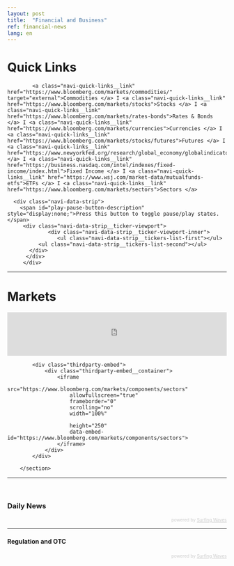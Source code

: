 ```yaml
---
layout: post
title:  "Financial and Business"
ref: financial-news
lang: en
---
```


<div class="navi-markets-bar">
	<h1 class="section-front-header-module__title">Quick Links</h1>

            <a class="navi-quick-links__link" href="https://www.bloomberg.com/markets/commodities/" target="external">Commodities </a> I <a class="navi-quick-links__link" href="https://www.bloomberg.com/markets/stocks">Stocks </a> I <a class="navi-quick-links__link" href="https://www.bloomberg.com/markets/rates-bonds">Rates & Bonds </a> I <a class="navi-quick-links__link" href="https://www.bloomberg.com/markets/currencies">Currencies </a> I <a class="navi-quick-links__link" href="https://www.bloomberg.com/markets/stocks/futures">Futures </a> I <a class="navi-quick-links__link" href="https://www.newyorkfed.org/research/global_economy/globalindicators.html">Economics </a> I <a class="navi-quick-links__link" href="https://business.nasdaq.com/intel/indexes/fixed-income/index.html">Fixed Income </a> I <a class="navi-quick-links__link" href="https://www.wsj.com/market-data/mutualfunds-etfs">ETFs </a> I <a class="navi-quick-links__link" href="https://www.bloomberg.com/markets/sectors">Sectors </a>

      <div class="navi-data-strip">
        <span id="play-pause-button-description" style="display:none;">Press this button to toggle pause/play states.</span>
         <div class="navi-data-strip__ticker-viewport">
			     <div class="navi-data-strip__ticker-viewport-inner">
				    <ul class="navi-data-strip__tickers-list-first"></ul>
              <ul class="navi-data-strip__tickers-list-second"></ul>
           </div>
          </div>
         </div>
</div>
<hr>
<h1 class="section-front-header-module__title">Markets</h1>

  <div class="thirdparty-embed">
    <div class="thirdparty-embed__container">
      <iframe src="https://www.bloomberg.com/markets/components/data-drawer?linksType=tout&showTabs=true"
              allowfullscreen="true"
              frameborder="0"
              scrolling="no"
              width="100%"
              height="100"
              data-embed-id="https://www.bloomberg.com/markets/components/data-drawer?linksType=tout&showTabs=true">
      </iframe>
    </div>
  </div>

<section class="embed-module" id="sector_performance" data-variation="">

            <div class="thirdparty-embed">
                <div class="thirdparty-embed__container">
                    <iframe
                        src="https://www.bloomberg.com/markets/components/sectors"
                        allowfullscreen="true"
                        frameborder="0"
                        scrolling="no"
                        width="100%"

                        height="250"
                        data-embed-id="https://www.bloomberg.com/markets/components/sectors">
                    </iframe>
                </div>
            </div>

        </section>
<hr><br />
<h3 class="section-front-header-module__title">Daily News</h3>

<!-- start sw-rss-feed code --> 
<script type="text/javascript"> 
<!-- 
rssfeed_url = new Array(); 
rssfeed_url[0]="http://feeds.reuters.com/reuters/businessNews"; rssfeed_url[1]="http://articlefeeds.nasdaq.com/nasdaq/categories?category=Business";  
rssfeed_frame_width="100%"; 
rssfeed_frame_height="260"; 
rssfeed_scroll="off"; 
rssfeed_scroll_step="6"; 
rssfeed_scroll_bar="on"; 
rssfeed_target="_blank"; 
rssfeed_font_size="15"; 
rssfeed_font_face=""; 
rssfeed_border="on"; 
rssfeed_css_url=""; 
rssfeed_title="on"; 
rssfeed_title_name="Reuters and Nasdaq News Releases"; 
rssfeed_title_bgcolor="#3366ff"; 
rssfeed_title_color="#fff"; 
rssfeed_title_bgimage=""; 
rssfeed_footer="off"; 
rssfeed_footer_name="rss feed"; 
rssfeed_footer_bgcolor="#fff"; 
rssfeed_footer_color="#333"; 
rssfeed_footer_bgimage=""; 
rssfeed_item_title_length="150"; 
rssfeed_item_title_color="#666"; 
rssfeed_item_bgcolor="#fff"; 
rssfeed_item_bgimage=""; 
rssfeed_item_border_bottom="on"; 
rssfeed_item_source_icon="off"; 
rssfeed_item_date="on"; 
rssfeed_item_description="on"; 
rssfeed_item_description_length="180"; 
rssfeed_item_description_color="#666"; 
rssfeed_item_description_link_color="#333"; 
rssfeed_item_description_tag="off"; 
rssfeed_no_items="0"; 
rssfeed_cache = "c0d58c994414e002f4a7f44109c832df"; 
//--> 
</script> 
<script type="text/javascript" src="//feed.surfing-waves.com/js/rss-feed.js"></script> 
<!-- The link below helps keep this service FREE, and helps other people find the SW widget. Please be cool and keep it! Thanks. --> 
<div style="color:#ccc;font-size:10px; text-align:right; width:100%px;">powered by <a href="https://surfing-waves.com" rel="noopener" target="_blank" style="color:#ccc;">Surfing Waves</a></div> 
<!-- end sw-rss-feed code -->
<!-- end sw-rss-feed code -->
<hr>
<h4 class="section-front-header-module__title">Regulation and OTC</h4>
<!-- start sw-rss-feed code --> 
<script type="text/javascript"> 
<!-- 
rssfeed_url = new Array(); 
rssfeed_url[0]="http://feeds.finra.org/FINRANews"; rssfeed_url[1]="https://www.amf-france.org/magnoliaPublic/rss/?generatorName=newsRssGenerator&feedName=flux_1&language=en&xtdate=20190321"; rssfeed_url[2]="https://www.risk.net/feeds/rss/category/regulation/emir"; rssfeed_url[3]="https://www.eurexchange.com/exchange-en/about-us/news/2378!rss"; rssfeed_url[4]="https://www.risk.net/feeds/rss/category/regulation/basel-committee";  
rssfeed_url[5]="http://www.dtcc.com/rss-feeds/legal/dtc/compliance"; 
rssfeed_frame_width="100%"; 
rssfeed_frame_height="260"; 
rssfeed_scroll="off"; 
rssfeed_scroll_step="6"; 
rssfeed_scroll_bar="on"; 
rssfeed_target="_blank"; 
rssfeed_font_size="15"; 
rssfeed_font_face=""; 
rssfeed_border="on"; 
rssfeed_css_url=""; 
rssfeed_title="on"; 
rssfeed_title_name="FINRA - AMF - Risk.net - Eurex - DTCC News"; 
rssfeed_title_bgcolor="#3366ff"; 
rssfeed_title_color="#fff"; 
rssfeed_title_bgimage=""; 
rssfeed_footer="off"; 
rssfeed_footer_name="rss feed"; 
rssfeed_footer_bgcolor="#fff"; 
rssfeed_footer_color="#333"; 
rssfeed_footer_bgimage=""; 
rssfeed_item_title_length="150"; 
rssfeed_item_title_color="#666"; 
rssfeed_item_bgcolor="#fff"; 
rssfeed_item_bgimage=""; 
rssfeed_item_border_bottom="on"; 
rssfeed_item_source_icon="off"; 
rssfeed_item_date="on"; 
rssfeed_item_description="on"; 
rssfeed_item_description_length="180"; 
rssfeed_item_description_color="#666"; 
rssfeed_item_description_link_color="#333"; 
rssfeed_item_description_tag="off"; 
rssfeed_no_items="0"; 
rssfeed_cache = "5b0b3a83f99f3c70c79c5dd6ae327beb"; 
//--> 
</script> 
<script type="text/javascript" src="//feed.surfing-waves.com/js/rss-feed.js"></script> 
<!-- The link below helps keep this service FREE, and helps other people find the SW widget. Please be cool and keep it! Thanks. --> 
<div style="color:#ccc;font-size:10px; text-align:right; width:100%px;">powered by <a href="https://surfing-waves.com" rel="noopener" target="_blank" style="color:#ccc;">Surfing Waves</a></div> 
<!-- end sw-rss-feed code -->
